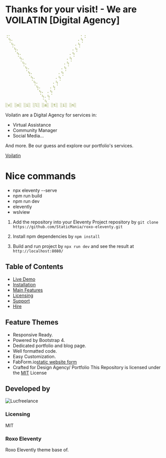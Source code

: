 # Thanks for your visit! - We are VOILATIN [Digital Agency]

```yaml
⢀⡀⠀⠀⠀⠀⠀⠀⠀⠀⠀⠀⠀⠀⠀⠀⠀⠀⠀⠀⠀⠀⠀⠀⠀⠀⠀⡀⢀
⠈⢦⡀⠀⠀⠀⠀⠀⠀⠀⠀⠀⠀⠀⠀⠀⠀⠀⠀⠀⠀⠀⠀⠀⠀⠀⡀⢦⠈
⠀⠈⢦⡀⠀⠀⠀⠀⠀⠀⠀⠀⠀⠀⠀⠀⠀⠀⠀⠀⠀⠀⠀⠀⠀⡀⢦⠈
⠀⠀⠈⢦⡀⠀⠀⠀⠀⠀⠀⠀⠀⠀⠀⠀⠀⠀⠀⠀⠀⠀⠀⠀⡀⢦⠈
⠀⠀⠀⠈⢦⡀⠀⠀⠀⠀⠀⠀⠀⠀⠀⠀⠀⠀⠀⠀⠀⠀⠀⡀⢦⠈
⠀⠀⠀⠀⠈⢦⡀⠀⠀⠀⠀⠀⠀⠀⠀⠀⠀⠀⠀⠀⠀⠀⡀⢦⠈
⠀⠀⠀⠀⠀⠈⢦⡀⠀⠀⠀⠀⠀⠀⠀⠀⠀⠀⠀⠀⠀⡀⢦⠈
⠀⠀⠀⠀⠀⠀⠈⢦⡀⠀⠀⠀⠀⠀⠀⠀⠀⠀⠀⠀⡀⢦⠈
⠀⠀⠀⠀⠀⠀⠀⠈⢦⡀⠀⠀⠀⠀⠀⠀⠀⠀⠀⡀⢦⠈
⠀⠀⠀⠀⠀⠀⠀⠀⠈⢦⡀⠀⠀⠀⠀⠀⠀⠀⡀⢦⠈
⠀⠀⠀⠀⠀⠀⠀⠀⠀⠈⢦⡀⠀⠀⠀⠀⠀⡀⢦⠈
⠀⠀⠀⠀⠀⠀⠀⠀⠀⠀⠈⢦⡀⠀⠀⠀⡀⢦⠈
⠀⠀⠀⠀⠀⠀⠀⠀⠀⠀⠀⠈⢦⡀⠀⡀⢦⠈
⠀⠀⠀⠀⠀⠀⠀⠀⠀⠀⠀⠀⠈⢦⡀⢦⠈
⠀⠀⠀⠀⠀⠀⠀⠀⠀⠀⠀⠀⠀⠈⢦⠈
░v░ ░o░ ░i░ ░l░ ░a░ ░t░ ░i░ ░n░
```

Voilatin are a Digital Agency for services in:

- Virtual Assistance
- Community Manager
- Social Media...

And more. Be our guess and explore our portfolio's services.

[Voilatin](https://voilatin.vercel.app)

# Nice commands

- npx eleventy --serve
- npm run build
- npm run dev
- elevently
- wslview

1. Add the repository into your Eleventy Project repository by `git clone https://github.com/StaticMania/roxo-eleventy.git`

2. Install npm dependencies by `npm install`

3. Build and run project by `npx run dev` and see the result at `http://localhost:8080/`

## Table of Contents

- [Live Demo](#)
- [Installation](#)
- [Main Features](#)
- [Licensing](#)
- [Support](#)
- [Hire](#)

## Feature Themes

- Responsive Ready.
- Powered by Bootstrap 4.
- Dedicated portfolio and blog page.
- Well formatted code.
- Easy Customization.
- FabForm.io[static website form](https://fabform.io)
- Crafted for Design Agency/ Portfolio
  This Repository is licensed under the [MIT](#) License

## Developed by

![Lucfreelance](https://github.com/lucfreelance)

### Licensing

MIT

### Roxo Eleventy

Roxo Elevently theme base of.
